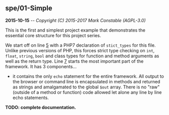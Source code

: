 ## spe/01-Simple

**2015-10-15** -- _Copyright (C) 2015-2017 Mark Constable (AGPL-3.0)_

This is the first and simplest project example that demonstrates the
essential core structure for this project series.

We start off on line [5] with a PHP7 declaration of `stict_types` for this
file. Unlike previous versions of PHP, this forces strict type checking on
`int`, `float`, `string`, `bool` and class types for function and method
arguments as well as the return type. Line [7] starts the most important
part of the framework. It has 3 components...

- it contains the only `echo` statement for the entire framework. All output
  to the browser or command line is encapsulated in methods and returned
  as strings and amalgamated to the global `$out` array. There is no "raw"
  (outside of a method or function) code allowed let alone any line by line
  echo statements.

**TODO: complete documentation.**

[5]: https://github.com/markc/spe/blob/master/01-Simple/index.php#L5
[7]: https://github.com/markc/spe/blob/master/01-Simple/index.php#L7
